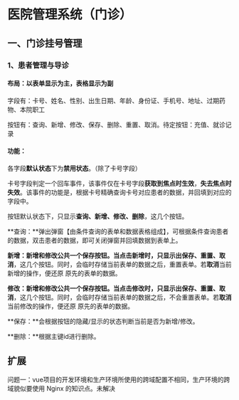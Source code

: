 # 医院管理系统（门诊）

## 一、门诊挂号管理

### 1、患者管理与导诊

#### 布局：以表单显示为主，表格显示为副

字段有：卡号、姓名、性别、出生日期、年龄、身份证、手机号、地址、过期药物、本院职工

按钮有：查询、新增、修改、保存、删除、重置、取消。待定按钮：充值、就诊记录

#### 功能：

各字段**默认状态**下为**禁用状态**。（除了卡号字段）

卡号字段判定一个回车事件，该事件仅在卡号字段**获取到焦点时生效**，**失去焦点时失效**。该事件的功能是，根据卡号精确查询卡号对应患者的数据，并回填到对应的字段中。

按钮默认状态下，只显示**查询、新增、修改、删除**，这几个按钮。

**查询：**弹出弹窗【由条件查询的表单和数据表格组成】，可根据条件查询患者的数据，双击患者的数据，即可关闭弹窗并回填数据到表单上。

**新增：**新增和修改公共一个保存按钮。当点击新增时，只显示出**保存、重置、取消**，这几个按钮。同时，会临时存储当前表单的数据之后，重置表单。若**取消**当前新增的操作，便还原 原先的表单的数据。

**修改：**新增和修改公共一个保存按钮。当点击修改时，只显示出**保存、重置、取消**，这几个按钮。同时，会临时存储当前表单的数据之后，不会重置表单。若**取消**当前修改的操作，便还原 原先的表单的数据。

**保存：**会根据按钮的隐藏/显示的状态判断当前是否为新增/修改。

**删除：**根据主键id进行删除。

## 扩展

问题一：vue项目的开发环境和生产环境所使用的跨域配置不相同，生产环境的跨域貌似要使用 Nginx 的知识点。未解决